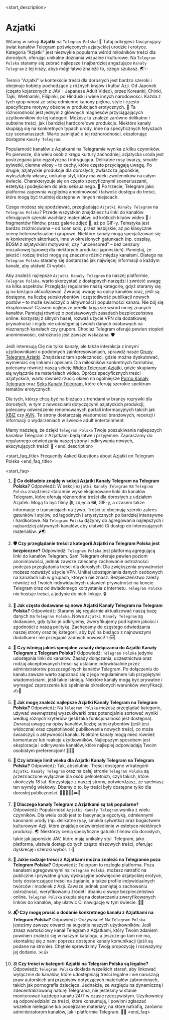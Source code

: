 <start_description>
# Azjatki

Witamy w sekcji **Azjatki** na `Telegram Polska`! 💖 Tutaj odkryjesz fascynujący świat kanałów Telegram poświęconych azjatyckiej urodzie i erotyce. Kategoria "Azjatki" jest niezwykle popularna wśród miłośników treści dla dorosłych, oferując unikalne doznania wizualne i kulturowe. Na `Telegram Polska` staramy się zebrać najlepsze i najbardziej angażujące `Kanały Telegram` z tej niszy, abyś mógł łatwo znaleźć to, czego szukasz. 🌏✨

Termin "Azjatki" w kontekście treści dla dorosłych jest bardzo szeroki i obejmuje kobiety pochodzące z różnych krajów i kultur Azji. Od Japonek (często kojarzonych z JAV - Japanese Adult Video), przez Koreanki, Chinki, Tajki, Wietnamki, Filipinki, po Hinduski i wiele innych narodowości. Każda z tych grup wnosi ze sobą odmienne kanony piękna, style i często specyficzne motywy obecne w produkcjach erotycznych. 🌸 Ta różnorodność jest jednym z głównych magnesów przyciągających użytkowników do tej kategorii. Możesz tu znaleźć zarówno delikatne i subtelne treści, jak i bardziej hardcore'owe produkcje. Niektóre kanały skupiają się na konkretnych typach urody, inne na specyficznych fetyszach czy scenariuszach. Warto pamiętać o tej różnorodności, eksplorując dostępne `Kanały Telegram`.

Popularność kanałów z Azjatkami na Telegramie wynika z kilku czynników. Po pierwsze, dla wielu osób z kręgu kultury zachodniej, azjatycka uroda jest postrzegana jako egzotyczna i intrygująca. Delikatne rysy twarzy, smukłe sylwetki, ciemne włosy – to cechy, które często przyciągają uwagę. Po drugie, azjatyckie produkcje dla dorosłych, zwłaszcza japońskie, wykształciły własny, unikalny styl, który ma wielu zwolenników na całym świecie. Charakteryzuje się on często specyficznymi scenariuszami, estetyką i podejściem do aktu seksualnego. 🤫 Po trzecie, Telegram jako platforma zapewnia względną anonimowość i łatwość dostępu do treści, które mogą być trudniej dostępne w innych miejscach.

Czego możesz się spodziewać, przeglądając `Azjatki Kanały Telegram` na `Telegram Polska`? Przede wszystkim znajdziesz tu linki do kanałów oferujących szeroki wachlarz materiałów: od krótkich klipów wideo 🎥 i fragmentów filmów, przez galerie zdjęć 📸, aż po GIF-y. Tematyka jest bardzo zróżnicowana – od scen solo, przez lesbijskie, aż po klasyczne sceny heteroseksualne i grupowe. Niektóre kanały mogą specjalizować się w konkretnych aktorkach, inne w określonych gatunkach (np. cosplay, BDSM z azjatyckimi motywami, czy "uncensored" – bez cenzury mozaikowej typowej dla niektórych produkcji japońskich). Pamiętaj, że jakość i rodzaj treści mogą się znacznie różnić między kanałami. Dlatego na `Telegram Polska` staramy się dostarczać jak najwięcej informacji o każdym kanale, aby ułatwić Ci wybór.

Aby znaleźć najlepsze `Azjatki Kanały Telegram` na naszej platformie, `Telegram Polska`, warto skorzystać z dostępnych narzędzi i zwrócić uwagę na kilka aspektów. Przeglądaj regularnie naszą kategorię, gdyż staramy się ją na bieżąco aktualizować. Zwracaj uwagę na opisy kanałów oraz, jeśli są dostępne, na liczbę subskrybentów i częstotliwość publikacji nowych postów – to może świadczyć o aktywności i popularności kanału. Nie bój się eksplorować! Czasem najlepsze perełki kryją się wśród mniej znanych kanałów. Pamiętaj również o podstawowych zasadach bezpieczeństwa online: korzystaj z silnych haseł, rozważ użycie VPN dla dodatkowej prywatności i nigdy nie udostępniaj swoich danych osobowych na nieznanych kanałach czy grupom. Chociaż Telegram oferuje pewien stopień anonimowości, ostrożność jest zawsze wskazana. 🛡️

Jeśli interesują Cię nie tylko kanały, ale także interakcja z innymi użytkownikami o podobnych zainteresowaniach, sprawdź nasze [Grupy Telegram Azjatki](/grupy/azjatki/). Znajdziesz tam społeczności, gdzie można dyskutować, wymieniać się linkami i opiniami. Dla miłośników konkretnych formatów, polecamy również naszą sekcję [Wideo Telegram Azjatki](/wideo/azjatki/), gdzie skupiamy się wyłącznie na materiałach wideo. Oprócz specyficznych treści azjatyckich, warto również rzucić okiem na ogólniejsze [Porno Kanały Telegram](/kanaly/porno/) oraz [Seks Kanały Telegram](/kanaly/seks/), które oferują szerokie spektrum tematów erotycznych.

Dla tych, którzy chcą być na bieżąco z trendami w branży rozrywki dla dorosłych, w tym z nowościami dotyczącymi azjatyckich produkcji, polecamy odwiedzenie renomowanych portali informacyjnych takich jak [XBIZ](https://www.xbiz.com) czy [AVN](https://avn.com). Te strony dostarczają wiadomości branżowych, recenzji i informacji o wydarzeniach w świecie adult entertainment.

Mamy nadzieję, że dzięki `Telegram Polska` Twoje poszukiwania najlepszych kanałów Telegram z Azjatkami będą łatwe i przyjemne. Zapraszamy do regularnego odwiedzania naszej strony i odkrywania nowych, ekscytujących treści! 🚀
<end_description>

<start_faq_title>
Frequently Asked Questions about Azjatki on Telegram Polska
<end_faq_title>

<start_faq>
1. **🤔 Co dokładnie znajdę w sekcji Azjatki Kanały Telegram na Telegram Polska?**
Odpowiedź: W sekcji `Azjatki Kanały Telegram` na `Telegram Polska` znajdziesz starannie wyselekcjonowane linki do kanałów Telegram, które oferują różnorodne treści dla dorosłych z udziałem Azjatek. Mogą to być filmy 🎬, zdjęcia 🖼️, GIF-y, a czasem także informacje o transmisjach na żywo. Treści te obejmują szeroki zakres gatunków i stylów, od łagodnych i artystycznych po bardziej intensywne i hardkorowe. Na `Telegram Polska` dążymy do agregowania najlepszych i najbardziej aktywnych kanałów, aby ułatwić Ci dostęp do interesujących materiałów. 🌶️🌏

2. **🛡️ Czy przeglądanie treści z kategorii Azjatki na Telegram Polska jest bezpieczne?**
Odpowiedź: `Telegram Polska` jest platformą agregującą linki do kanałów Telegram. Sam Telegram oferuje pewien poziom anonimowości, jednak zawsze zalecamy zachowanie ostrożności podczas przeglądania treści dla dorosłych. Dla zwiększenia prywatności możesz rozważyć użycie VPN. Unikaj udostępniania danych osobowych na kanałach lub w grupach, których nie znasz. Bezpieczeństwo zależy również od Twoich indywidualnych ustawień prywatności na koncie Telegram oraz od świadomego korzystania z internetu. `Telegram Polska` nie hostuje treści, a jedynie do nich linkuje. 🔒

3. **🔄 Jak często dodawane są nowe Azjatki Kanały Telegram na Telegram Polska?**
Odpowiedź: Staramy się regularnie aktualizować naszą bazę danych na `Telegram Polska`. Nowe `Azjatki Kanały Telegram` są dodawane, gdy tylko je odkryjemy, zweryfikujemy pod kątem jakości i zgodności z naszą polityką. Zachęcamy do częstego odwiedzania naszej strony oraz tej kategorii, aby być na bieżąco z najnowszymi dodatkami i nie przegapić żadnych nowości! ✨🆕

4. **📜 Czy istnieją jakieś specjalne zasady dołączania do Azjatki Kanały Telegram z Telegram Polska?**
Odpowiedź: `Telegram Polska` jedynie udostępnia linki do kanałów. Zasady dołączania, uczestnictwa oraz rodzaj akceptowanych treści są ustalane indywidualnie przez administratorów poszczególnych kanałów Telegram. Po dołączeniu do kanału zawsze warto zapoznać się z jego regulaminem lub przypiętymi wiadomościami, jeśli takie istnieją. Niektóre kanały mogą być prywatne i wymagać zaproszenia lub spełnienia określonych warunków weryfikacji. ✍️🧐

5. **🌟 Jak mogę znaleźć najlepsze Azjatki Kanały Telegram na Telegram Polska?**
Odpowiedź: Na `Telegram Polska` możesz przeglądać kategorie, używać wewnętrznej wyszukiwarki oraz potencjalnie sortować wyniki według różnych kryteriów (jeśli taka funkcjonalność jest dostępna). Zwracaj uwagę na opisy kanałów, liczbę subskrybentów (jeśli jest widoczna) oraz częstotliwość publikowania nowych treści, co może świadczyć o aktywności kanału. Niektóre kanały mogą mieć również komentarze lub reakcje użytkowników. Najlepszym sposobem jest eksploracja i odkrywanie kanałów, które najlepiej odpowiadają Twoim osobistym preferencjom! 🕵️‍♀️💖

6. **🔞 Czy istnieje limit wieku dla Azjatki Kanały Telegram na Telegram Polska?**
Odpowiedź: Tak, absolutnie. Treści dostępne w kategorii `Azjatki Kanały Telegram` oraz na całej stronie `Telegram Polska` są przeznaczone wyłącznie dla osób pełnoletnich, czyli takich, które ukończyły 18 lat. Korzystając z naszej strony, potwierdzasz, że spełniasz ten wymóg wiekowy. Dbamy o to, by treści były dostępne tylko dla dorosłej publiczności. 🚫👨‍👩‍👧‍👦➡️🔞

7. **🌸 Dlaczego kanały Telegram z Azjatkami są tak popularne?**
Odpowiedź: Popularność `Azjatki Kanały Telegram` wynika z wielu czynników. Dla wielu osób jest to fascynacja egzotyką, odmiennymi kanonami urody (np. delikatne rysy, smukła sylwetka) oraz bogactwem kulturowym Azji, które znajduje odzwierciedlenie w estetyce niektórych produkcji. 🌏 Niektórzy cenią specyficzne gatunki filmów dla dorosłych, takie jak japońskie JAV, które mają unikalny styl. Telegram, jako platforma, ułatwia dostęp do tych często niszowych treści, oferując dyskrecję i szeroki wybór. ✨💖

8. **🧐 Jakie rodzaje treści z Azjatkami można znaleźć na Telegramie poza Telegram Polska?**
Odpowiedź: Telegram to rozległa platforma. Poza kanałami agregowanymi na `Telegram Polska`, możesz natrafić na publiczne i prywatne grupy dyskusyjne poświęcone azjatyckiej erotyce, boty dostarczające treści na żądanie, a także profile indywidualnych twórców i modelek z Azji. Zawsze jednak pamiętaj o zachowaniu ostrożności, weryfikowaniu źródeł i dbaniu o swoje bezpieczeństwo online. `Telegram Polska` skupia się na dostarczaniu zweryfikowanych linków do kanałów, aby ułatwić Ci nawigację w tym świecie. 🚀💬

9. **📬 Czy mogę prosić o dodanie konkretnego kanału z Azjatkami na Telegram Polska?**
Odpowiedź: Oczywiście! Na `Telegram Polska` jesteśmy zawsze otwarci na sugestie naszych użytkowników. Jeśli znasz wartościowy kanał Telegram z Azjatkami, który Twoim zdaniem powinien znaleźć się w naszym katalogu, a jeszcze go tam nie ma, skontaktuj się z nami poprzez dostępne kanały komunikacji (jeśli są podane na stronie). Chętnie sprawdzimy Twoją propozycję i rozważymy jej dodanie. ✉️👍

10. **⚖️ Czy treści w kategorii Azjatki na Telegram Polska są legalne?**
Odpowiedź: `Telegram Polska` dokłada wszelkich starań, aby linkować wyłącznie do kanałów, które udostępniają treści legalne i nie naruszają praw autorskich ani przepisów dotyczących materiałów zabronionych, takich jak pornografia dziecięca. Jednakże, ze względu na dynamiczną i zdecentralizowaną naturę Telegrama, nie jesteśmy w stanie monitorować każdego kanału 24/7 w czasie rzeczywistym. Użytkownicy są odpowiedzialni za treści, które konsumują, i powinni zgłaszać wszelkie nielegalne lub podejrzane materiały, na które natrafią, zarówno administratorom kanałów, jak i platformie Telegram. 🚨👮
<end_faq>